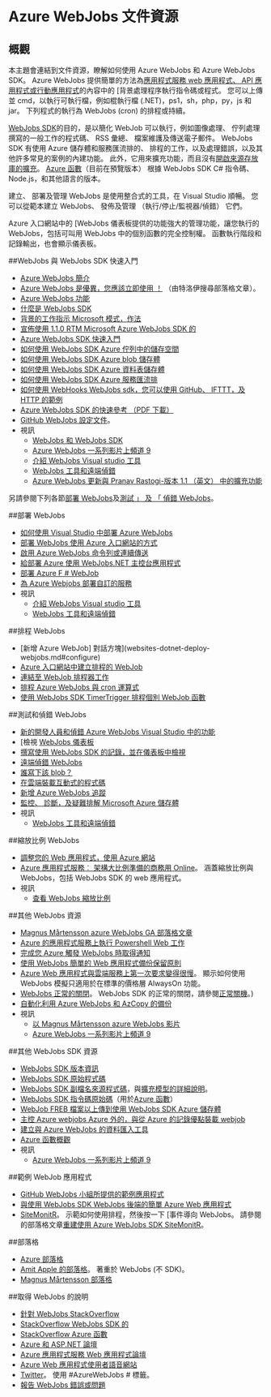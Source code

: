 <properties 
    pageTitle="Azure WebJobs 文件資源" 
    description="建議您學習如何使用 Azure WebJobs 和 Azure WebJobs SDK 的資源。" 
    services="app-service" 
    documentationCenter=".net" 
    authors="tdykstra" 
    manager="wpickett" 
    editor="jimbe"/>

<tags 
    ms.service="app-service" 
    ms.workload="na" 
    ms.tgt_pltfrm="na" 
    ms.devlang="na" 
    ms.topic="article" 
    ms.date="10/28/2016" 
    ms.author="tdykstra"/>

# <a name="azure-webjobs-documentation-resources"></a>Azure WebJobs 文件資源

## <a name="overview"></a>概觀

本主題會連結到文件資源，瞭解如何使用 Azure WebJobs 和 Azure WebJobs SDK。 Azure WebJobs 提供簡單的方法為[應用程式服務 web 應用程式、 API 應用程式或行動應用程式](../app-service/app-service-value-prop-what-is.md)的內容中的 [背景處理程序執行指令碼或程式。 您可以上傳並 cmd，以執行可執行檔，例如棍執行檔 (.NET)，ps1，sh，php，py，js 和 jar。 下列程式的執行為 WebJobs (cron) 的排程或持續。

[WebJobs SDK](websites-webjobs-resources.md)的目的，是以簡化 WebJob 可以執行，例如圖像處理、 佇列處理撰寫的一般工作的程式碼、 RSS 彙總、 檔案維護及傳送電子郵件。 WebJobs SDK 有使用 Azure 儲存體和服務匯流排的、 排程的工作，以及處理錯誤，以及其他許多常見的案例的內建功能。 此外，它用來擴充功能，而且沒有[開啟來源存放庫的擴充](https://github.com/Azure/azure-webjobs-sdk-extensions/wiki/Binding-Extensions-Overview)。 [Azure 函數](../azure-functions/functions-overview.md)（目前在預覽版本） 根據 WebJobs SDK C# 指令碼、 Node.js，和其他語言的版本。 

建立、 部署及管理 WebJobs 是使用整合式的工具，在 Visual Studio 順暢。 您可以從範本建立 WebJobs、 發佈及管理 （執行/停止/監視器/偵錯） 它們。 

Azure 入口網站中的 [WebJobs 儀表板提供的功能強大的管理功能，讓您執行的 WebJobs，包括可叫用 WebJobs 中的個別函數的完全控制權。 函數執行階段和記錄輸出，也會顯示儀表板。 

##<a name="getstarted"></a>WebJobs 與 WebJobs SDK 快速入門

* [Azure WebJobs 簡介](http://www.hanselman.com/blog/IntroducingWindowsAzureWebJobs.aspx)
* [Azure WebJobs 是優異，您應該立即使用 ！](http://www.troyhunt.com/2015/01/azure-webjobs-are-awesome-and-you.html) （由特洛伊搜尋部落格文章）。
* [Azure WebJobs 功能](/blog/2014/10/22/webjobs-goes-into-full-production/)
* [什麼是 WebJobs SDK](websites-dotnet-webjobs-sdk.md)
* [背景的工作指示 Microsoft 模式，作法](/documentation/articles/best-practices-background-jobs/)
* [宣佈使用 1.1.0 RTM Microsoft Azure WebJobs SDK 的](/blog/azure-webjobs-sdk-1-1-0-rtm/)
* [Azure WebJobs SDK 快速入門](websites-dotnet-webjobs-sdk-get-started.md)
* [如何使用 WebJobs SDK Azure 佇列中的儲存空間](websites-dotnet-webjobs-sdk-storage-queues-how-to.md)
* [如何使用 WebJobs SDK Azure blob 儲存體](websites-dotnet-webjobs-sdk-storage-blobs-how-to.md)
* [如何使用 WebJobs SDK Azure 資料表儲存體](websites-dotnet-webjobs-sdk-storage-tables-how-to.md)
* [如何使用 WebJobs SDK Azure 服務匯流排](websites-dotnet-webjobs-sdk-service-bus.md)
* [如何使用 WebHooks WebJobs sdk，您可以使用 GitHub、 IFTTT，及 HTTP 的範例](https://github.com/Azure/azure-webjobs-sdk-extensions/wiki/WebHooks-Walkthrough)
* [Azure WebJobs SDK 的快速參考 （PDF 下載）](http://go.microsoft.com/fwlink/?LinkID=524028&clcid=0x409)
* [GitHub WebJobs 設定文件](https://github.com/projectkudu/kudu/wiki/Web-jobs)。
* 視訊
    * [WebJobs 和 WebJobs SDK](http://channel9.msdn.com/Shows/Cloud+Cover/Episode-153-WebJobs-with-Pranav-Rastogi?utm_source=dlvr.it&utm_medium=twitter)
    * [Azure WebJobs 一系列影片上頻道 9](http://channel9.msdn.com/Tags/azurefridaywebjobs)
    * [介紹 WebJobs Visual studio 工具](http://channel9.msdn.com/Shows/Web+Camps+TV/Introducing-WebJobs-Tooling-for-Visual-Studio-with-Brady-Gaster) 
    * [WebJobs 工具和遠端偵錯](http://channel9.msdn.com/Shows/Web+Camps+TV/WebJobs-GA-Series-Episode-1-WebJobs-Tooling-with-Brady-Gaster)
    * [Azure WebJobs 更新與 Pranav Rastogi-版本 1.1 （英文） 中的擴充功能](https://channel9.msdn.com/Shows/Cloud+Cover/Episode-183-Azure-WebJobs-Update-with-Pranav-Rastogi)

另請參閱下列各節[部署 WebJobs](#deploy)及[測試 」 及 「 偵錯 WebJobs](#debug)。

##<a name="deploy"></a>部署 WebJobs

* [如何使用 Visual Studio 中部署 Azure WebJobs](websites-dotnet-deploy-webjobs.md)
* [部署 WebJobs 使用 Azure 入口網站的方式](web-sites-create-web-jobs.md)
* [啟用 Azure WebJobs 命令列或連續傳送](https://azure.microsoft.com/blog/2014/08/18/enabling-command-line-or-continuous-delivery-of-azure-webjobs/)
* [給部署 Azure 使用 WebJobs.NET 主控台應用程式](http://blog.amitapple.com/post/73574681678/git-deploy-console-app/)
* [部署 Azure F # WebJob](http://blogs.msdn.com/b/dave_crooks_dev_blog/archive/2015/02/18/deploying-f-web-job-to-azure.aspx)
* [為 Azure Webjobs 部署自訂的服務](http://withouttheloop.com/articles/2015-06-23-deploying-custom-services-as-azure-webjobs/)
* 視訊
    * [介紹 WebJobs Visual studio 工具](http://channel9.msdn.com/Shows/Web+Camps+TV/Introducing-WebJobs-Tooling-for-Visual-Studio-with-Brady-Gaster) 
    * [WebJobs 工具和遠端偵錯](http://channel9.msdn.com/Shows/Web+Camps+TV/WebJobs-GA-Series-Episode-1-WebJobs-Tooling-with-Brady-Gaster) 

##<a name="schedule"></a>排程 WebJobs

* [新增 Azure WebJob] 對話方塊](websites-dotnet-deploy-webjobs.md#configure)
* [Azure 入口網站中建立排程的 WebJob](web-sites-create-web-jobs.md#CreateScheduled)
* [連結至 WebJob 排程器工作](http://blog.davidebbo.com/2015/05/scheduled-webjob.html)
* [排程 Azure WebJobs 與 cron 運算式](http://blog.amitapple.com/post/2015/06/scheduling-azure-webjobs/)
* [使用 WebJobs SDK TimerTrigger 排程個別 WebJob 函數](websites-dotnet-webjobs-sdk.md#schedule)

##<a name="debug"></a>測試和偵錯 WebJobs

* [新的開發人員和偵錯 Azure WebJobs Visual Studio 中的功能](http://blogs.msdn.com/b/webdev/archive/2014/11/12/new-developer-and-debugging-features-for-azure-webjobs-in-visual-studio.aspx)
* [檢視 [WebJobs 儀表板](websites-dotnet-webjobs-sdk-get-started.md#view-the-webjobs-sdk-dashboard)
* [撰寫使用 WebJobs SDK 的記錄，並在儀表板中檢視](websites-dotnet-webjobs-sdk-storage-queues-how-to.md#logs)
* [遠端偵錯 WebJobs](web-sites-dotnet-troubleshoot-visual-studio.md#remotedebugwj)
* [誰寫下該 blob？](http://blogs.msdn.com/b/jmstall/archive/2014/02/19/who-wrote-that-blob.aspx) 
* [在雲端裝載互動式的程式碼](http://blogs.msdn.com/b/jmstall/archive/2014/04/26/hosting-interactive-code-in-the-cloud.aspx)
* [新增 Azure WebJobs 追蹤](http://blogs.msdn.com/b/mcsuksoldev/archive/2014/09/04/adding-trace-to-azure-web-sites-and-web-jobs.aspx)
* [監控、 診斷，及疑難排解 Microsoft Azure 儲存體](../storage/storage-monitoring-diagnosing-troubleshooting.md)
* 視訊
    * [WebJobs 工具和遠端偵錯](http://channel9.msdn.com/Shows/Web+Camps+TV/WebJobs-GA-Series-Episode-1-WebJobs-Tooling-with-Brady-Gaster) 

##<a name="scale"></a>縮放比例 WebJobs

* [調整您的 Web 應用程式，使用 Azure 網站](http://msdn.microsoft.com/magazine/dn786914.aspx)
* [Azure 應用程式服務︰ 架構大比例準備的商務用 Online](https://channel9.msdn.com/Events/Build/2014/3-626)。 涵蓋縮放比例與 WebJobs，包括 WebJobs SDK 的 web 應用程式。
* 視訊
    * [查看 WebJobs 縮放比例](http://channel9.msdn.com/Shows/Azure-Friday/Azure-WebJobs-105-Scaling-out-Web-Jobs)

##<a name="additional"></a>其他 WebJobs 資源

* [Magnus Mårtensson azure WebJobs GA 部落格文章](http://magnusmartensson.com/azure-webjobs-ga)
* [Azure 的應用程式服務上執行 Powershell Web 工作](http://blogs.msdn.com/b/nicktrog/archive/2014/01/22/running-powershell-web-jobs-on-azure-websites.aspx)
* [完成您 Azure 觸發 WebJobs 時取得通知](http://blog.amitapple.com/post/2014/03/webjobs-notification/)
* [使用 WebJobs 簡單的 Web 應用程式備份保留原則](https://azure.microsoft.com/blog/2014/04/28/simple-web-site-backup-retention-policy-with-webjobs/)
* [Azure Web 應用程式與雲端服務上第一次要求變得很慢](http://wp.sjkp.dk/windows-azure-websites-and-cloud-services-slow-on-first-request/)。 顯示如何使用 WebJobs 模擬只適用於在標準的價格層 AlwaysOn 功能。
* [WebJobs 正常的關閉](http://blog.amitapple.com/post/2014/05/webjobs-graceful-shutdown/#.U72Il_5OWUl)。 WebJobs SDK 的正常的關閉，請參閱[正常關機](websites-dotnet-webjobs-sdk-storage-queues-how-to.md#graceful)。)
* [自動化利用 Azure WebJobs 和 AzCopy 的備份](http://markjbrown.com/azure-webjobs-azcopy/)
* 視訊
    * [以 Magnus Mårtensson azure WebJobs 影片](https://www.youtube.com/playlist?list=PLqp1ZOYYUSd81yEzMYLTw8cz91wx_LU9r)
    * [Azure WebJobs 一系列影片上頻道 9](http://channel9.msdn.com/Tags/azurefridaywebjobs)

##<a name="additionalsdk"></a>其他 WebJobs SDK 資源

* [WebJobs SDK 版本資訊](https://github.com/Azure/azure-webjobs-sdk/wiki/Release-Notes)
* [WebJobs SDK 原始程式碼](https://github.com/Azure/azure-webjobs-sdk)
* [WebJobs SDK 副檔名來源程式碼](https://github.com/Azure/azure-webjobs-sdk-extensions)，與[擴充模型的詳細說明](https://github.com/Azure/azure-webjobs-sdk-extensions/wiki/Binding-Extensions-Overview)。  
* [WebJobs SDK 指令碼原始碼](https://github.com/Azure/azure-webjobs-sdk-script/)（用於[Azure 函數](../azure-functions/functions-overview.md)）
* [WebJob FREB 檔案以上傳到使用 WebJobs SDK Azure 儲存體](http://thenextdoorgeek.com/post/WAWS-WebJob-to-upload-FREB-files-to-Azure-Storage-using-the-WebJobs-SDK)
* [主控 Azure webjobs Azure 外的，與從 Azure 的記錄優點裝載 webjob](http://bypassion.dk/?p=510)
* [建立與 Azure WebJobs 的資料匯入工具](http://www.freshconsulting.com/building-data-import-tool-azure-webjobs/)
* [Azure 函數概觀](../azure-functions/functions-overview.md)
* 視訊
    * [Azure WebJobs 一系列影片上頻道 9](http://channel9.msdn.com/Tags/azurefridaywebjobs)

##<a name="samples"></a>範例 WebJob 應用程式

* [GitHub WebJobs 小組所提供的範例應用程式](https://github.com/azure/azure-webjobs-sdk-samples)
* [與使用 WebJobs SDK WebJobs 後端的簡單 Azure Web 應用程式](http://code.msdn.microsoft.com/Simple-Azure-Website-with-b4391eeb)
* [SiteMonitR](http://code.msdn.microsoft.com/SiteMonitR-dd4fcf77)。 示範如何使用排程，然後按一下 [事件導向 WebJobs。 請參閱的部落格文章[重建使用 Azure WebJobs SDK SiteMonitR](http://www.bradygaster.com/post/rebuilding-the-sitemonitr-using-windows-azure-webjobs)。

##<a name="blogs"></a>部落格

* [Azure 部落格](/blog)
* [Amit Apple 的部落格](http://blog.amitapple.com/)。 著重於 WebJobs (不 SDK)。
* [Magnus Mårtensson 部落格](http://magnusmartensson.com/)

##<a name="gethelp"></a>取得 WebJobs 的說明

* [針對 WebJobs StackOverflow](http://stackoverflow.com/questions/tagged/azure-webjobs)
* [StackOverflow WebJobs SDK 的](http://stackoverflow.com/questions/tagged/azure-webjobssdk)
* [StackOverflow Azure 函數](http://stackoverflow.com/questions/tagged/azure-functions)
* [Azure 和 ASP.NET 論壇](http://forums.asp.net/1247.aspx)
* [Azure 應用程式服務 Web 應用程式論壇](http://social.msdn.microsoft.com/Forums/azure/home?forum=windowsazurewebsitespreview)
* [Azure Web 應用程式使用者語音網站](https://feedback.azure.com/forums/169385-websites/)
* [Twitter](http://twitter.com/)。 使用 #AzureWebJobs # 標籤。
* [報告 WebJobs 錯誤或問題](https://github.com/projectkudu/kudu/wiki/Reporting-WebJobs-issues)

